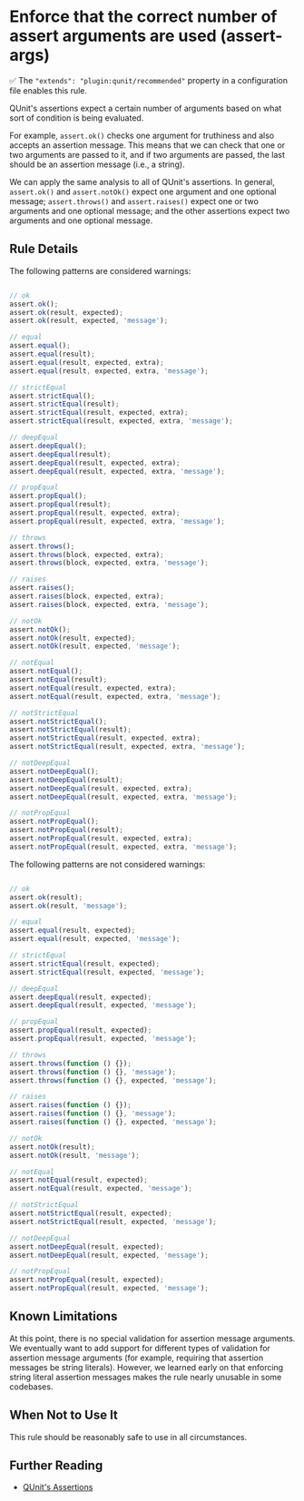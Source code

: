 # Enforce that the correct number of assert arguments are used (assert-args)

:white_check_mark: The `"extends": "plugin:qunit/recommended"` property in a configuration file enables this rule.

QUnit's assertions expect a certain number of arguments based on what sort of
condition is being evaluated.

For example, `assert.ok()` checks one argument for truthiness and also accepts
an assertion message. This means that we can check that one or two arguments
are passed to it, and if two arguments are passed, the last should be an
assertion message (i.e., a string).

We can apply the same analysis to all of QUnit's assertions. In general,
`assert.ok()` and `assert.notOk()` expect one argument and one optional message;
`assert.throws()` and `assert.raises()` expect one or two arguments and one
optional message; and the other assertions expect two arguments and one optional
message.

## Rule Details

The following patterns are considered warnings:

```js

// ok
assert.ok();
assert.ok(result, expected);
assert.ok(result, expected, 'message');

// equal
assert.equal();
assert.equal(result);
assert.equal(result, expected, extra);
assert.equal(result, expected, extra, 'message');

// strictEqual
assert.strictEqual();
assert.strictEqual(result);
assert.strictEqual(result, expected, extra);
assert.strictEqual(result, expected, extra, 'message');

// deepEqual
assert.deepEqual();
assert.deepEqual(result);
assert.deepEqual(result, expected, extra);
assert.deepEqual(result, expected, extra, 'message');

// propEqual
assert.propEqual();
assert.propEqual(result);
assert.propEqual(result, expected, extra);
assert.propEqual(result, expected, extra, 'message');

// throws
assert.throws();
assert.throws(block, expected, extra);
assert.throws(block, expected, extra, 'message');

// raises
assert.raises();
assert.raises(block, expected, extra);
assert.raises(block, expected, extra, 'message');

// notOk
assert.notOk();
assert.notOk(result, expected);
assert.notOk(result, expected, 'message');

// notEqual
assert.notEqual();
assert.notEqual(result);
assert.notEqual(result, expected, extra);
assert.notEqual(result, expected, extra, 'message');

// notStrictEqual
assert.notStrictEqual();
assert.notStrictEqual(result);
assert.notStrictEqual(result, expected, extra);
assert.notStrictEqual(result, expected, extra, 'message');

// notDeepEqual
assert.notDeepEqual();
assert.notDeepEqual(result);
assert.notDeepEqual(result, expected, extra);
assert.notDeepEqual(result, expected, extra, 'message');

// notPropEqual
assert.notPropEqual();
assert.notPropEqual(result);
assert.notPropEqual(result, expected, extra);
assert.notPropEqual(result, expected, extra, 'message');

```

The following patterns are not considered warnings:

```js

// ok
assert.ok(result);
assert.ok(result, 'message');

// equal
assert.equal(result, expected);
assert.equal(result, expected, 'message');

// strictEqual
assert.strictEqual(result, expected);
assert.strictEqual(result, expected, 'message');

// deepEqual
assert.deepEqual(result, expected);
assert.deepEqual(result, expected, 'message');

// propEqual
assert.propEqual(result, expected);
assert.propEqual(result, expected, 'message');

// throws
assert.throws(function () {});
assert.throws(function () {}, 'message');
assert.throws(function () {}, expected, 'message');

// raises
assert.raises(function () {});
assert.raises(function () {}, 'message');
assert.raises(function () {}, expected, 'message');

// notOk
assert.notOk(result);
assert.notOk(result, 'message');

// notEqual
assert.notEqual(result, expected);
assert.notEqual(result, expected, 'message');

// notStrictEqual
assert.notStrictEqual(result, expected);
assert.notStrictEqual(result, expected, 'message');

// notDeepEqual
assert.notDeepEqual(result, expected);
assert.notDeepEqual(result, expected, 'message');

// notPropEqual
assert.notPropEqual(result, expected);
assert.notPropEqual(result, expected, 'message');

```

## Known Limitations

At this point, there is no special validation for assertion message arguments.
We eventually want to add support for different types of validation for
assertion message arguments (for example, requiring that assertion messages be
string literals). However, we learned early on that enforcing string literal
assertion messages makes the rule nearly unusable in some codebases.

## When Not to Use It

This rule should be reasonably safe to use in all circumstances.

## Further Reading

* [QUnit's Assertions](https://api.qunitjs.com/category/assert/)
